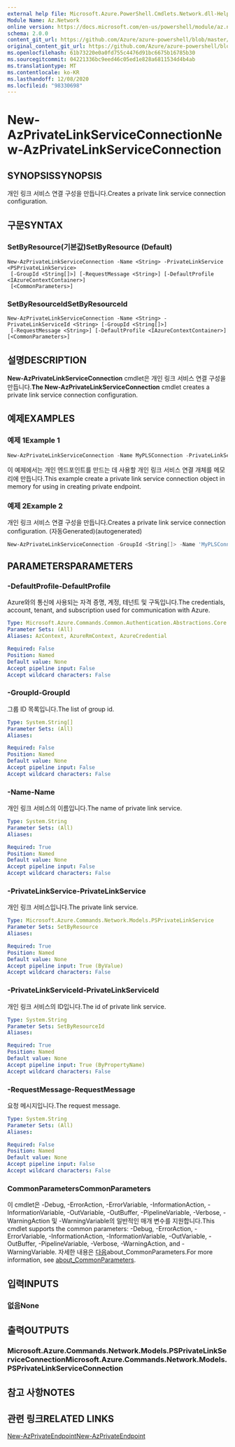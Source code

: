 ```yaml
---
external help file: Microsoft.Azure.PowerShell.Cmdlets.Network.dll-Help.xml
Module Name: Az.Network
online version: https://docs.microsoft.com/en-us/powershell/module/az.network/new-azprivatelinkserviceconnection
schema: 2.0.0
content_git_url: https://github.com/Azure/azure-powershell/blob/master/src/Network/Network/help/New-AzPrivateLinkServiceConnection.md
original_content_git_url: https://github.com/Azure/azure-powershell/blob/master/src/Network/Network/help/New-AzPrivateLinkServiceConnection.md
ms.openlocfilehash: 61b73220e0a0fd755c4476d91bc6675b16785b30
ms.sourcegitcommit: 04221336bc9eed46c05ed1e828a6811534d4b4ab
ms.translationtype: MT
ms.contentlocale: ko-KR
ms.lasthandoff: 12/08/2020
ms.locfileid: "98330698"
---
```

# <span data-ttu-id="747dc-101">New-AzPrivateLinkServiceConnection</span><span class="sxs-lookup"><span data-stu-id="747dc-101">New-AzPrivateLinkServiceConnection</span></span>

## <span data-ttu-id="747dc-102">SYNOPSIS</span><span class="sxs-lookup"><span data-stu-id="747dc-102">SYNOPSIS</span></span>
<span data-ttu-id="747dc-103">개인 링크 서비스 연결 구성을 만듭니다.</span><span class="sxs-lookup"><span data-stu-id="747dc-103">Creates a private link service connection configuration.</span></span>

## <span data-ttu-id="747dc-104">구문</span><span class="sxs-lookup"><span data-stu-id="747dc-104">SYNTAX</span></span>

### <span data-ttu-id="747dc-105">SetByResource(기본값)</span><span class="sxs-lookup"><span data-stu-id="747dc-105">SetByResource (Default)</span></span>
```
New-AzPrivateLinkServiceConnection -Name <String> -PrivateLinkService <PSPrivateLinkService>
 [-GroupId <String[]>] [-RequestMessage <String>] [-DefaultProfile <IAzureContextContainer>]
 [<CommonParameters>]
```

### <span data-ttu-id="747dc-106">SetByResourceId</span><span class="sxs-lookup"><span data-stu-id="747dc-106">SetByResourceId</span></span>
```
New-AzPrivateLinkServiceConnection -Name <String> -PrivateLinkServiceId <String> [-GroupId <String[]>]
 [-RequestMessage <String>] [-DefaultProfile <IAzureContextContainer>] [<CommonParameters>]
```

## <span data-ttu-id="747dc-107">설명</span><span class="sxs-lookup"><span data-stu-id="747dc-107">DESCRIPTION</span></span>
<span data-ttu-id="747dc-108">**New-AzPrivateLinkServiceConnection** cmdlet은 개인 링크 서비스 연결 구성을 만듭니다.</span><span class="sxs-lookup"><span data-stu-id="747dc-108">**The New-AzPrivateLinkServiceConnection** cmdlet creates a private link service connection configuration.</span></span>

## <span data-ttu-id="747dc-109">예제</span><span class="sxs-lookup"><span data-stu-id="747dc-109">EXAMPLES</span></span>

### <span data-ttu-id="747dc-110">예제 1</span><span class="sxs-lookup"><span data-stu-id="747dc-110">Example 1</span></span>
```powershell
New-AzPrivateLinkServiceConnection -Name MyPLSConnection -PrivateLinkServiceId "/subscriptions/00000000-0000-0000-0000-000000000000/resourceGroups/TestResourceGroup/providers/Microsoft.Network/privateLinkServices/privateLinkService" -RequestMessage "Please Approve my request"
```

<span data-ttu-id="747dc-111">이 예제에서는 개인 엔드포인트를 만드는 데 사용할 개인 링크 서비스 연결 개체를 메모리에 만듭니다.</span><span class="sxs-lookup"><span data-stu-id="747dc-111">This example create a private link service connection object in memory for using in creating private endpoint.</span></span>

### <span data-ttu-id="747dc-112">예제 2</span><span class="sxs-lookup"><span data-stu-id="747dc-112">Example 2</span></span>

<span data-ttu-id="747dc-113">개인 링크 서비스 연결 구성을 만듭니다.</span><span class="sxs-lookup"><span data-stu-id="747dc-113">Creates a private link service connection configuration.</span></span> <span data-ttu-id="747dc-114">(자동Generated)</span><span class="sxs-lookup"><span data-stu-id="747dc-114">(autogenerated)</span></span>

<!-- Aladdin Generated Example -->
```powershell
New-AzPrivateLinkServiceConnection -GroupId <String[]> -Name 'MyPLSConnections' -PrivateLinkServiceId '/subscriptions/00000000-0000-0000-0000-00000000000000000/resourceGroups/TestResourceGroup/providers/Microsoft.Network/privateLinkServices/privateLinkService'
```

## <span data-ttu-id="747dc-115">PARAMETERS</span><span class="sxs-lookup"><span data-stu-id="747dc-115">PARAMETERS</span></span>

### <span data-ttu-id="747dc-116">-DefaultProfile</span><span class="sxs-lookup"><span data-stu-id="747dc-116">-DefaultProfile</span></span>
<span data-ttu-id="747dc-117">Azure와의 통신에 사용되는 자격 증명, 계정, 테넌트 및 구독입니다.</span><span class="sxs-lookup"><span data-stu-id="747dc-117">The credentials, account, tenant, and subscription used for communication with Azure.</span></span>

```yaml
Type: Microsoft.Azure.Commands.Common.Authentication.Abstractions.Core.IAzureContextContainer
Parameter Sets: (All)
Aliases: AzContext, AzureRmContext, AzureCredential

Required: False
Position: Named
Default value: None
Accept pipeline input: False
Accept wildcard characters: False
```

### <span data-ttu-id="747dc-118">-GroupId</span><span class="sxs-lookup"><span data-stu-id="747dc-118">-GroupId</span></span>
<span data-ttu-id="747dc-119">그룹 ID 목록입니다.</span><span class="sxs-lookup"><span data-stu-id="747dc-119">The list of group id.</span></span>

```yaml
Type: System.String[]
Parameter Sets: (All)
Aliases:

Required: False
Position: Named
Default value: None
Accept pipeline input: False
Accept wildcard characters: False
```

### <span data-ttu-id="747dc-120">-Name</span><span class="sxs-lookup"><span data-stu-id="747dc-120">-Name</span></span>
<span data-ttu-id="747dc-121">개인 링크 서비스의 이름입니다.</span><span class="sxs-lookup"><span data-stu-id="747dc-121">The name of private link service.</span></span>

```yaml
Type: System.String
Parameter Sets: (All)
Aliases:

Required: True
Position: Named
Default value: None
Accept pipeline input: False
Accept wildcard characters: False
```

### <span data-ttu-id="747dc-122">-PrivateLinkService</span><span class="sxs-lookup"><span data-stu-id="747dc-122">-PrivateLinkService</span></span>
<span data-ttu-id="747dc-123">개인 링크 서비스입니다.</span><span class="sxs-lookup"><span data-stu-id="747dc-123">The private link service.</span></span>

```yaml
Type: Microsoft.Azure.Commands.Network.Models.PSPrivateLinkService
Parameter Sets: SetByResource
Aliases:

Required: True
Position: Named
Default value: None
Accept pipeline input: True (ByValue)
Accept wildcard characters: False
```

### <span data-ttu-id="747dc-124">-PrivateLinkServiceId</span><span class="sxs-lookup"><span data-stu-id="747dc-124">-PrivateLinkServiceId</span></span>
<span data-ttu-id="747dc-125">개인 링크 서비스의 ID입니다.</span><span class="sxs-lookup"><span data-stu-id="747dc-125">The id of private link service.</span></span>

```yaml
Type: System.String
Parameter Sets: SetByResourceId
Aliases:

Required: True
Position: Named
Default value: None
Accept pipeline input: True (ByPropertyName)
Accept wildcard characters: False
```

### <span data-ttu-id="747dc-126">-RequestMessage</span><span class="sxs-lookup"><span data-stu-id="747dc-126">-RequestMessage</span></span>
<span data-ttu-id="747dc-127">요청 메시지입니다.</span><span class="sxs-lookup"><span data-stu-id="747dc-127">The request message.</span></span>

```yaml
Type: System.String
Parameter Sets: (All)
Aliases:

Required: False
Position: Named
Default value: None
Accept pipeline input: False
Accept wildcard characters: False
```

### <span data-ttu-id="747dc-128">CommonParameters</span><span class="sxs-lookup"><span data-stu-id="747dc-128">CommonParameters</span></span>
<span data-ttu-id="747dc-129">이 cmdlet은 -Debug, -ErrorAction, -ErrorVariable, -InformationAction, -InformationVariable, -OutVariable, -OutBuffer, -PipelineVariable, -Verbose, -WarningAction 및 -WarningVariable의 일반적인 매개 변수를 지원합니다.</span><span class="sxs-lookup"><span data-stu-id="747dc-129">This cmdlet supports the common parameters: -Debug, -ErrorAction, -ErrorVariable, -InformationAction, -InformationVariable, -OutVariable, -OutBuffer, -PipelineVariable, -Verbose, -WarningAction, and -WarningVariable.</span></span> <span data-ttu-id="747dc-130">자세한 내용은 [다음](http://go.microsoft.com/fwlink/?LinkID=113216)about_CommonParameters.</span><span class="sxs-lookup"><span data-stu-id="747dc-130">For more information, see [about_CommonParameters](http://go.microsoft.com/fwlink/?LinkID=113216).</span></span>

## <span data-ttu-id="747dc-131">입력</span><span class="sxs-lookup"><span data-stu-id="747dc-131">INPUTS</span></span>

### <span data-ttu-id="747dc-132">없음</span><span class="sxs-lookup"><span data-stu-id="747dc-132">None</span></span>

## <span data-ttu-id="747dc-133">출력</span><span class="sxs-lookup"><span data-stu-id="747dc-133">OUTPUTS</span></span>

### <span data-ttu-id="747dc-134">Microsoft.Azure.Commands.Network.Models.PSPrivateLinkServiceConnection</span><span class="sxs-lookup"><span data-stu-id="747dc-134">Microsoft.Azure.Commands.Network.Models.PSPrivateLinkServiceConnection</span></span>

## <span data-ttu-id="747dc-135">참고 사항</span><span class="sxs-lookup"><span data-stu-id="747dc-135">NOTES</span></span>

## <span data-ttu-id="747dc-136">관련 링크</span><span class="sxs-lookup"><span data-stu-id="747dc-136">RELATED LINKS</span></span>

[<span data-ttu-id="747dc-137">New-AzPrivateEndpoint</span><span class="sxs-lookup"><span data-stu-id="747dc-137">New-AzPrivateEndpoint</span></span>](./New-AzPrivateEndpoint.md)
